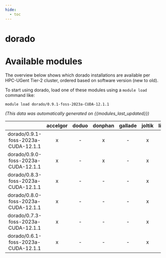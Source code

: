```yaml
---
hide:
  - toc
---
```


dorado
======

# Available modules


The overview below shows which dorado installations are available per HPC-UGent Tier-2 cluster, ordered based on software version (new to old).

To start using dorado, load one of these modules using a `module load` command like:

```shell
module load dorado/0.9.1-foss-2023a-CUDA-12.1.1
```

*(This data was automatically generated on {{modules_last_updated}})*

| |accelgor|doduo|donphan|gallade|joltik|litleo|shinx|
| :---: | :---: | :---: | :---: | :---: | :---: | :---: | :---: |
|dorado/0.9.1-foss-2023a-CUDA-12.1.1|x|-|x|-|x|x|-|
|dorado/0.9.0-foss-2023a-CUDA-12.1.1|x|-|x|-|x|x|-|
|dorado/0.8.3-foss-2023a-CUDA-12.1.1|x|-|-|-|x|x|-|
|dorado/0.8.0-foss-2023a-CUDA-12.1.1|x|-|-|-|x|x|-|
|dorado/0.7.3-foss-2023a-CUDA-12.1.1|x|-|-|-|x|x|-|
|dorado/0.6.1-foss-2023a-CUDA-12.1.1|x|-|-|-|x|x|-|
